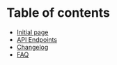 # Table of contents

* [Initial page](README.md)
* [API Endpoints](api.md)
* [Changelog](changelog.md)
* [FAQ](faq.md)

